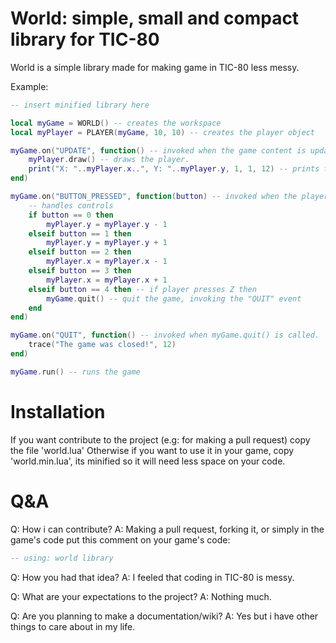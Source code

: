 # World: simple, small and compact library for TIC-80

World is a simple library made for making game in TIC-80 less messy.

Example:
```lua
-- insert minified library here

local myGame = WORLD() -- creates the workspace
local myPlayer = PLAYER(myGame, 10, 10) -- creates the player object

myGame.on("UPDATE", function() -- invoked when the game content is updated
    myPlayer.draw() -- draws the player.
    print("X: "..myPlayer.x..", Y: "..myPlayer.y, 1, 1, 12) -- prints the player's position to screen
end)

myGame.on("BUTTON_PRESSED", function(button) -- invoked when the player presses a key.
    -- handles controls
    if button == 0 then
		myPlayer.y = myPlayer.y - 1
	elseif button == 1 then
		myPlayer.y = myPlayer.y + 1
	elseif button == 2 then
		myPlayer.x = myPlayer.x - 1
	elseif button == 3 then
		myPlayer.x = myPlayer.x + 1
	elseif button == 4 then -- if player presses Z then
		myGame.quit() -- quit the game, invoking the "QUIT" event
	end
end)

myGame.on("QUIT", function() -- invoked when myGame.quit() is called.
    trace("The game was closed!", 12)
end)

myGame.run() -- runs the game
```

# Installation

If you want contribute to the project (e.g: for making a pull request) copy the file 'world.lua'
Otherwise if you want to use it in your game, copy 'world.min.lua', its minified so it will need less space on your code.

# Q&A

Q: How i can contribute?
A: Making a pull request, forking it, or simply in the game's code put this comment on your game's code:
```lua
-- using: world library
```

Q: How you had that idea?
A: I feeled that coding in TIC-80 is messy.

Q: What are your expectations to the project?
A: Nothing much.

Q: Are you planning to make a documentation/wiki?
A: Yes but i have other things to care about in my life.